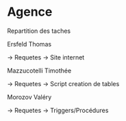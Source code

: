 Agence
==========


Repartition des taches


Ersfeld Thomas

-> Requetes 
-> Site internet

Mazzucotelli Timothée

-> Requetes 
-> Script creation de tables

Morozov Valéry

-> Requetes 
-> Triggers/Procédures

